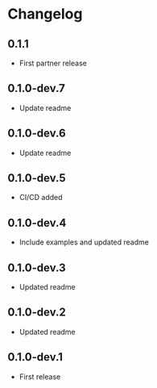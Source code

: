# Changelog

## 0.1.1
- First partner release

## 0.1.0-dev.7
- Update readme

## 0.1.0-dev.6
- Update readme

## 0.1.0-dev.5
- CI/CD added

## 0.1.0-dev.4
- Include examples and updated readme

## 0.1.0-dev.3
- Updated readme

## 0.1.0-dev.2 
- Updated readme

## 0.1.0-dev.1
- First release